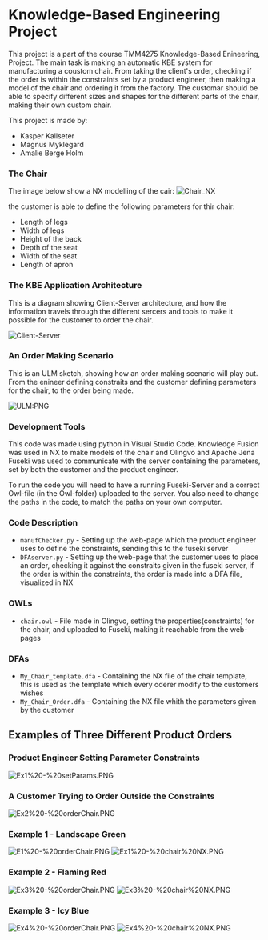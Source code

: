 # Knowledge-Based Engineering Project 

This project is a part of the course TMM4275 Knowledge-Based Enineering, Project. The main task is making an automatic KBE system for manufacturing a coustom chair. From taking the client's order, checking if the order is within the constraints set by a product engineer, then making a model of the chair and ordering it from the factory.
The customar should be able to specify different sizes and shapes for the different parts of the chair, making their own custom chair. 

This project is made by: 
* Kasper Kallseter
* Magnus Myklegard
* Amalie Berge Holm


### The Chair

The image below show a NX modelling of the cair: 
![Chair_NX](https://github.com/amaliebholm/TMM4275-KBE-project/blob/main/Images/Chair_NX.PNG)

the customer is able to define the following parameters for thir chair: 
* Length of legs
* Width of legs
* Height of the back
* Depth of the seat
* Width of the seat
* Length of apron


### The KBE Application Architecture

This is a diagram showing Client-Server architecture, and how the information travels through the different sercers and tools to make it possible for the customer to order the chair. 

![Client-Server](https://github.com/amaliebholm/TMM4275-KBE-project/blob/main/Images/Client-Server.png)


### An Order Making Scenario

This is an ULM sketch, showing how an order making scenario will play out. From the enineer defining constraits and the customer defining parameters for the chair, to the order being made. 

![ULM:PNG](https://github.com/amaliebholm/TMM4275-KBE-project/blob/main/Images/ULM.PNG)


### Development Tools

This code was made using python in Visual Studio Code. Knowledge Fusion was used in NX to make models of the chair and Olingvo and Apache Jena Fuseki was used to communicate with the server containing the parameters, set by both the customer and the product engineer. 

To run the code you will need to have a running Fuseki-Server and a correct Owl-file (in the Owl-folder) uploaded to the server. You also need to change the paths in the code, to match the paths on your own computer. 


### Code Description 

- `manufChecker.py` - Setting up the web-page which the product engineer uses to define the constraints, sending this to the fuseki server
- `DFAserver.py` - Setting up the web-page that the customer uses to place an order, checking it against the constraits given in the fuseki server, if the order is within the constraints, the order is made into a DFA file, visualized in NX

### OWLs
- `chair.owl` - File made in Olingvo, setting the properties(constraints) for the chair, and uploaded to Fuseki, making it reachable from the web-pages

### DFAs
- `My_Chair_template.dfa` - Containing the NX file of the chair template, this is used as the template which every oderer modify to the customers wishes
- `My_Chair_Order.dfa` - Containing the NX file whith the parameters given by the customer



## Examples of Three Different Product Orders  

### Product Engineer Setting Parameter Constraints
![Ex1%20-%20setParams.PNG](https://github.com/amaliebholm/TMM4275-KBE-project/blob/main/Images/Ex1%20-%20setParams.PNG)


### A Customer Trying to Order Outside the Constraints
![Ex2%20-%20orderChair.PNG](https://github.com/amaliebholm/TMM4275-KBE-project/blob/main/Images/Ex2%20-%20orderChair.PNG)



### Example 1 - Landscape Green 
![E1%20-%20orderChair.PNG](https://github.com/amaliebholm/TMM4275-KBE-project/blob/main/Images/E1%20-%20orderChair.PNG)
![Ex1%20-%20chair%20NX.PNG](https://github.com/amaliebholm/TMM4275-KBE-project/blob/main/Images/Ex1%20-%20chair%20NX.PNG)



### Example 2 - Flaming Red 
![Ex3%20-%20orderChair.PNG](https://github.com/amaliebholm/TMM4275-KBE-project/blob/main/Images/Ex3%20-%20orderChair.PNG)
![Ex3%20-%20chair%20NX.PNG](https://github.com/amaliebholm/TMM4275-KBE-project/blob/main/Images/Ex3%20-%20chair%20NX.PNG)



### Example 3 - Icy Blue
![Ex4%20-%20orderChair.PNG](https://github.com/amaliebholm/TMM4275-KBE-project/blob/main/Images/Ex4%20-%20orderChair.PNG)
![Ex4%20-%20chair%20NX.PNG](https://github.com/amaliebholm/TMM4275-KBE-project/blob/main/Images/Ex4%20-%20chair%20NX.PNG)

